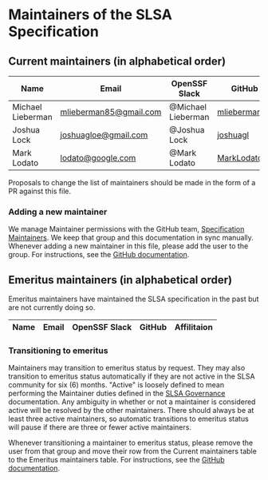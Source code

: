 # Maintainers of the SLSA Specification

## Current maintainers (in alphabetical order)

| Name | Email | OpenSSF Slack | GitHub | Affilitaion |
| --- | --- | --- | --- | --- |
| Michael Lieberman | mlieberman85@gmail.com | @Michael Lieberman | [mlieberman85](https://github.com/mlieberman85) | Kusari |
| Joshua Lock | joshuagloe@gmail.com | @Joshua Lock |  [joshuagl](https://github.com/joshuagl) | Verizon |
| Mark Lodato | lodato@google.com |  @Mark Lodato | [MarkLodato](https://github.com/MarkLodato) | Google |

Proposals to change the list of maintainers should be made in the form of a PR
against this file.

### Adding a new maintainer

We manage Maintainer permissions with the GitHub team,
[Specification Maintainers](https://github.com/orgs/slsa-framework/teams/specification-maintainers).
We keep that group and this documentation in sync manually.
Whenever adding a new maintainer in this file, please add the user to the group.
For instructions, see the [GitHub documentation](https://docs.github.com/en/organizations/organizing-members-into-teams/adding-organization-members-to-a-team).

## Emeritus maintainers (in alphabetical order)

Emeritus maintainers have maintained the SLSA specification in the past but are
not currently doing so.

| Name | Email | OpenSSF Slack | GitHub | Affilitaion |
| --- | --- | --- | --- | --- |

### Transitioning to emeritus

Maintainers may transition to emeritus status by request. They may also
transition to emeritus status automatically if they are not active in the SLSA
community for six (6) months. "Active" is loosely defined to mean performing the
Maintainer duties defined in the [SLSA Governance](https://github.com/slsa-framework/governance/blob/main/5._Governance.md) documentation.
Any ambiguity in whether or not a maintainer is considered active will be
resolved by the other maintainers. There should always be at least three active
maintainers, so automatic transitions to emeritus status will pause if there
are three or fewer active maintainers.

Whenever transitioning a maintainer to emeritus status, please remove the user
from that group and move their row from the Current maintainers table to the
Emeritus maintainers table. For instructions, see the [GitHub documentation](https://docs.github.com/en/organizations/organizing-members-into-teams/removing-organization-members-from-a-team).

